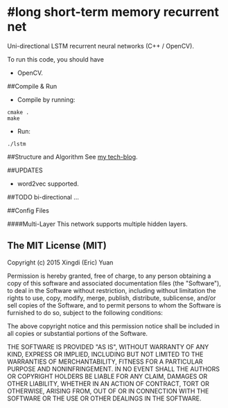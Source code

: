 #long short-term memory recurrent net
=====================

Uni-directional LSTM recurrent neural networks (C++ / OpenCV).

To run this code, you should have 
* OpenCV.

##Compile & Run
* Compile by running:
```
cmake .
make
```
* Run: 
```
./lstm
```
##Structure and Algorithm
See [my tech-blog](http://eric-yuan.me/rnn2-lstm/).

##UPDATES
* word2vec supported.

##TODO
bi-directional ...

##Config Files

####Multi-Layer
This network supports multiple hidden layers.

The MIT License (MIT)
------------------

Copyright (c) 2015 Xingdi (Eric) Yuan

Permission is hereby granted, free of charge, to any person obtaining a copy
of this software and associated documentation files (the "Software"), to deal
in the Software without restriction, including without limitation the rights
to use, copy, modify, merge, publish, distribute, sublicense, and/or sell
copies of the Software, and to permit persons to whom the Software is
furnished to do so, subject to the following conditions:

The above copyright notice and this permission notice shall be included in
all copies or substantial portions of the Software.

THE SOFTWARE IS PROVIDED "AS IS", WITHOUT WARRANTY OF ANY KIND, EXPRESS OR
IMPLIED, INCLUDING BUT NOT LIMITED TO THE WARRANTIES OF MERCHANTABILITY,
FITNESS FOR A PARTICULAR PURPOSE AND NONINFRINGEMENT. IN NO EVENT SHALL THE
AUTHORS OR COPYRIGHT HOLDERS BE LIABLE FOR ANY CLAIM, DAMAGES OR OTHER
LIABILITY, WHETHER IN AN ACTION OF CONTRACT, TORT OR OTHERWISE, ARISING FROM,
OUT OF OR IN CONNECTION WITH THE SOFTWARE OR THE USE OR OTHER DEALINGS IN
THE SOFTWARE.